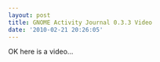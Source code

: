 ```yaml
---
layout: post
title: GNOME Activity Journal 0.3.3 Video
date: '2010-02-21 20:26:05'
---
```


OK here is a video...
<object width="425" height="344"><param name="movie" value="http://www.youtube.com/v/Adfe8-QTaHk&hl=en_US&fs=1&"></param><param name="allowFullScreen" value="true"></param><param name="allowscriptaccess" value="always"></param><embed src="http://www.youtube.com/v/Adfe8-QTaHk&hl=en_US&fs=1&" type="application/x-shockwave-flash" allowscriptaccess="always" allowfullscreen="true" width="425" height="344"></embed></object>